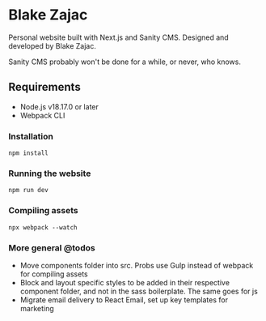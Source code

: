# Blake Zajac

Personal website built with Next.js and Sanity CMS. Designed and developed by Blake Zajac.

Sanity CMS probably won't be done for a while, or never, who knows.

## Requirements

-   Node.js v18.17.0 or later
-   Webpack CLI

### Installation

```
npm install
```

### Running the website

```
npm run dev
```

### Compiling assets

```
npx webpack --watch
```

### More general @todos

-   Move components folder into src. Probs use Gulp instead of webpack for compiling assets
-   Block and layout specific styles to be added in their respective component folder, and not in the sass boilerplate. The same goes for js
-   Migrate email delivery to React Email, set up key templates for marketing

